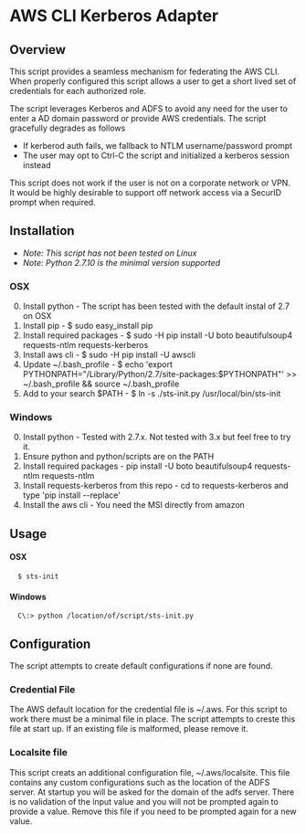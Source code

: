 # AWS CLI Kerberos Adapter

## Overview
This script provides a seamless mechanism for federating the AWS CLI. When
properly configured this script allows a user to get a short lived set of
credentials for each authorized role.

The script leverages Kerberos and ADFS to avoid any need for the user to enter
a AD domain password or provide AWS credentials. The script gracefully degrades
as follows
* If kerberod auth fails, we fallback to NTLM username/password prompt
* The user may opt to Ctrl-C the script and initialized a kerberos session instead

This script does not work if the user is not on a corporate network or VPN.
It would be highly desirable to support off network access via a SecurID prompt
when required.

## Installation
* *Note: This script has not been tested on Linux*
* *Note: Python 2.7.10 is the minimal version supported*

### OSX
0. Install python - The script has been tested with the default instal of 2.7 on OSX
1. Install pip - $ sudo easy_install pip
2. Install required packages - $ sudo -H pip install -U boto beautifulsoup4 requests-ntlm requests-kerberos
3. Install aws cli -  $ sudo -H pip install -U awscli
5. Update ~/.bash_profile - $ echo 'export PYTHONPATH="/Library/Python/2.7/site-packages:$PYTHONPATH"' >> ~/.bash_profile && source ~/.bash_profile
6. Add to your search $PATH - $ ln -s ./sts-init.py /usr/local/bin/sts-init

### Windows
0. Install python - Tested with 2.7.x. Not tested with 3.x but feel free to try it.
1. Ensure python and python/scripts are on the PATH
2. Install required packages - pip install -U boto beautifulsoup4 requests-ntlm requests-ntlm
3. Install requests-kerberos from this repo - cd to requests-kerberos and type 'pip install --replace'
4. Install the aws cli - You need the MSI directly from amazon

## Usage
#### OSX
```
  $ sts-init
```

#### Windows
```
  C\:> python /location/of/script/sts-init.py
```

## Configuration

The script attempts to create default configurations if none are found. 

### Credential File
The AWS default location for the credential file is ~/.aws. For this script to work there
must be a minimal file in place. The script attempts to creste this file at start
up. If an existing file is malformed, please remove it.

### Localsite file
This script creats an additional configuration file, ~/.aws/localsite. This file
contains any custom configurations such as the location of the ADFS server. At 
startup you will be asked for the domain of the adfs server. There is no validation
of the input value and you will not be prompted again to provide a value. Remove 
this file if you need to be prompted again for a new value.